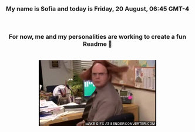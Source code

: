 


<div align="center">
<h3 >My name is Sofia and today is Friday, 20 August, 06:45 GMT-4</h3><br>
<h3 >For now, me and my personalities are working to create a fun Readme 👋
</h3><br>
<img src='img/dwight.gif' alt='working...'/>
</div>
